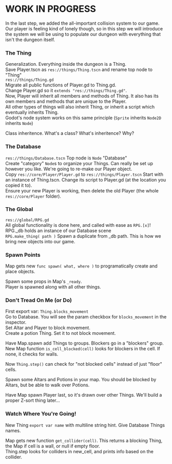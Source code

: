 <!--
.. title: Step 3: Enter The Thing
.. slug: step-3-things
.. date: 2017-06-19 04:00:00 UTC
.. tags: 
.. category: 
.. link: 
.. description: 
.. type: text
-->

# WORK IN PROGRESS

In the last step, we added the all-important collision system to our game. Our player is feeling kind of lonely though, so in this step we will introduce the system we will be using to populate our dungeon with everything that isn't the dungeon itself.  


### The Thing
Generalization. Everything inside the dungeon is a Thing.  
Save Player.tscn as `res://things/Thing.tscn` and rename top node to "Thing"  
`res://things/Thing.gd`  
Migrate all public functions of Player.gd to Thing.gd.  
Change Player.gd so it `extends "res://things/Thing.gd"`.  
Now, Player will inherit all members and methods of Thing. It also has its own members and methods that are unique to the Player.  
All other types of things will also inherit Thing, or inherit a script which eventually inherits Thing.  
Godot's node system works on this same principle (`Sprite` inherits `Node2D` inherits `Node`)  

Class inheritence. 
What's a class? 
What's inheritence? 
Why?  

### The Database
`res://things/Database.tscn`  Top node is `Node` "Database"  
Create "category" `Node`s to organize your Things. Can really be set up however you like. 
We're going to re-make our Player object.  
Copy `res://core/Player/Player.gd` to `res://things/Player.tscn`
Start with an instance of Thing.tscn. Change its script to Player.gd (at the location you copied it to).  
Ensure your new Player is working, then delete the old Player (the whole `res://core/Player` folder).  

### The Global
`res://global/RPG.gd`  
All global functionality is done here, and called with ease as `RPG.[x]`!  
RPG._db holds an instance of our Database scene  
`RPG.make_thing( path )` Spawn a duplicate from _db path. This is how we bring new objects into our game.  


### Spawn Points
Map gets new `func spawn( what, where )` to programatically create and place objects.  

Spawn some props in Map's `_ready`.  
Player is spawned along with all other things.  

### Don't Tread On Me (or Do)
First export var: `Thing.blocks_movement`  
Go to Database. You will see the param checkbox for `blocks_movement` in the inspector.   
Set Altar and Player to block movement.  
Create a potion Thing. Set it to not block movement.  

Have Map.spawn add Things to groups. Blockers go in a "blockers" group.  
New Map function `is_cell_blocked(cell)` looks for blockers in the cell. If none, it checks for walls.  

Now `Thing.step()` can check for "not blocked cells" instead of just "floor" cells.  

Spawn some Altars and Potions in your map. You should be blocked by Altars, but be able to walk over Potions.  

Have Map spawn Player last, so it's drawn over other Things. We'll build a proper Z-sort thing later...  


### Watch Where You're Going!
New Thing `export var name` with multiline string hint.  Give Database Things names.  

Map gets new function `get_collider(cell)`. This returns a blocking Thing, the Map if cell is a wall, or null if empty floor.  
Thing.step looks for colliders in new_cell, and prints info based on the collider.  

